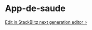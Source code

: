 # App-de-saude

[Edit in StackBlitz next generation editor ⚡️](https://stackblitz.com/~/github.com/david-cout/App-de-saude)